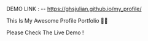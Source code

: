 DEMO LINK : --
https://ghsjulian.github.io/my_profile/
    
    

This Is My Awesome Profile Portfolio 💞😍

Please Check The Live Demo !

